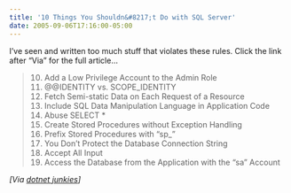 ```yaml
---
title: '10 Things You Shouldn&#8217;t Do with SQL Server'
date: 2005-09-06T17:16:00-05:00
---
```

I&#8217;ve seen and written too much stuff that violates these rules. Click the link after &#8220;Via&#8221; for the full article&#8230;

> 10. Add a Low Privilege Account to the Admin Role  
> 9. @@IDENTITY vs. SCOPE_IDENTITY  
> 8. Fetch Semi-static Data on Each Request of a Resource  
> 7. Include SQL Data Manipulation Language in Application Code  
> 6. Abuse SELECT *  
> 5. Create Stored Procedures without Exception Handling  
> 4. Prefix Stored Procedures with &#8220;sp_&#8221;  
> 3. You Don&#8217;t Protect the Database Connection String  
> 2. Accept All Input  
> 1. Access the Database from the Application with the &#8220;sa&#8221; Account

_[Via [dotnet junkies](http://www.dotnetjunkies.com/Article/86F0988E-FED4-414F-BA2E-D01D953C11BE.dcik)]_
